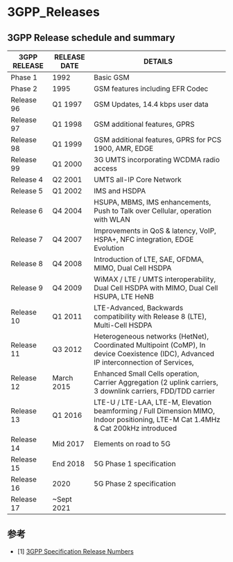 # 3GPP_Releases


## 3GPP Release schedule and summary

| 3GPP RELEASE | RELEASE DATE | DETAILS                                                                                                                               |
| ------------ | ------------ | ------------------------------------------------------------------------------------------------------------------------------------- |
| Phase 1      | 1992         | Basic GSM                                                                                                                             |
| Phase 2      | 1995         | GSM features including EFR Codec                                                                                                      |
| Release 96   | Q1 1997      | GSM Updates, 14.4 kbps user data                                                                                                      |
| Release 97   | Q1 1998      | GSM additional features, GPRS                                                                                                         |
| Release 98   | Q1 1999      | GSM additional features, GPRS for PCS 1900, AMR, EDGE                                                                                 |
| Release 99   | Q1 2000      | 3G UMTS incorporating WCDMA radio access                                                                                              |
| Release 4    | Q2 2001      | UMTS all-IP Core Network                                                                                                              |
| Release 5    | Q1 2002      | IMS and HSDPA                                                                                                                         |
| Release 6    | Q4 2004      | HSUPA, MBMS, IMS enhancements, Push to Talk over Cellular, operation with WLAN                                                        |
| Release 7    | Q4 2007      | Improvements in QoS & latency, VoIP, HSPA+, NFC integration, EDGE Evolution                                                           |
| Release 8    | Q4 2008      | Introduction of LTE, SAE, OFDMA, MIMO, Dual Cell HSDPA                                                                                |
| Release 9    | Q4 2009      | WiMAX / LTE / UMTS interoperability, Dual Cell HSDPA with MIMO, Dual Cell HSUPA, LTE HeNB                                             |
| Release 10   | Q1 2011      | LTE-Advanced, Backwards compatibility with Release 8 (LTE), Multi-Cell HSDPA                                                          |
| Release 11   | Q3 2012      | Heterogeneous networks (HetNet), Coordinated Multipoint (CoMP), In device Coexistence (IDC), Advanced IP interconnection of Services, |
| Release 12   | March 2015   | Enhanced Small Cells operation, Carrier Aggregation (2 uplink carriers, 3 downlink carriers, FDD/TDD carrier                          | aggregation), MIMO (3D channel modelling, elevation beamforming, massive MIMO), MTC - UE Cat 0 introduced, D2D communication, eMBMS | enhancements. |
| Release 13   | Q1 2016      | LTE-U / LTE-LAA, LTE-M, Elevation beamforming / Full Dimension MIMO, Indoor positioning, LTE-M Cat 1.4MHz & Cat 200kHz introduced     |
| Release 14   | Mid 2017     | Elements on road to 5G                                                                                                                |
| Release 15   | End 2018     | 5G Phase 1 specification                                                                                                              |
| Release 16   | 2020         | 5G Phase 2 specification                                                                                                              |
| Release 17   | ~Sept 2021   |                                                                                                                                       |

## 参考

- [1] [3GPP Specification Release Numbers](https://www.electronics-notes.com/articles/connectivity/3gpp/standards-releases.php)
